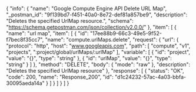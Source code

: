 {
  "info": {
    "name": "Google Compute Engine API Delete URL Map",
    "_postman_id": "9f139bd7-f451-40a0-8e72-def81a857be9",
    "description": "Deletes the specified UrlMap resource.",
    "schema": "https://schema.getpostman.com/json/collection/v2.0.0/"
  },
  "item": [
    {
      "name": "url map",
      "item": [
        {
          "id": "17ee88b9-66c3-49e5-9f52-f7bec8f35cc7",
          "name": "compute.urlMaps.delete",
          "request": {
            "url": {
              "protocol": "http",
              "host": "www.googleapis.com",
              "path": [
                "compute",
                "v1",
                "projects",
                ":project/global/urlMaps/:urlMap"
              ],
              "variable": [
                {
                  "id": "project",
                  "value": "{}",
                  "type": "string"
                },
                {
                  "id": "urlMap",
                  "value": "{}",
                  "type": "string"
                }
              ]
            },
            "method": "DELETE",
            "body": {
              "mode": "raw"
            },
            "description": "Deletes the specified UrlMap resource"
          },
          "response": [
            {
              "status": "OK",
              "code": 200,
              "name": "Response_200",
              "id": "d1c24232-57ac-4a03-bbfa-30095aeda14a"
            }
          ]
        }
      ]
    }
  ]
}
